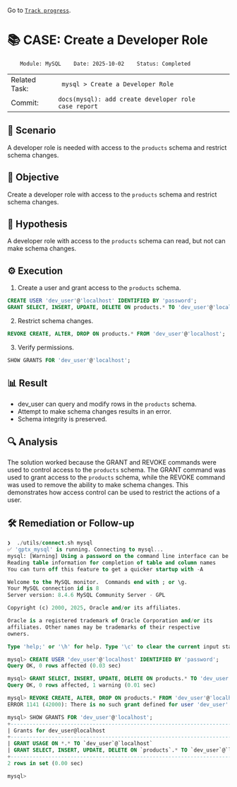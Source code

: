 Go to [`Track progress`](../../../README.md).

# 📚 CASE: Create a Developer Role

```
    Module: MySQL    Date: 2025-10-02    Status: Completed
```

||||||
| ---|--- | --- | --- | --- |
| Related Task: | ` mysql > Create a Developer Role` |
| Commit: | `docs(mysql): add create developer role case report` |

## 📍 Scenario
A developer role is needed with access to the `products` schema and restrict schema changes.

## 🎯 Objective
Create a developer role with access to the `products` schema and restrict schema changes.

## 🧠 Hypothesis
A developer role with access to the `products` schema can read, but not can make schema changes.

## ⚙️ Execution

1. Create a user and grant access to the `products` schema.
```sql
CREATE USER 'dev_user'@'localhost' IDENTIFIED BY 'password';
GRANT SELECT, INSERT, UPDATE, DELETE ON products.* TO 'dev_user'@'localhost';
```

2. Restrict schema changes.
```sql
REVOKE CREATE, ALTER, DROP ON products.* FROM 'dev_user'@'localhost';
```

3. Verify permissions.
```sql
SHOW GRANTS FOR 'dev_user'@'localhost';
```

## 📊 Result
- dev_user can query and modify rows in the `products` schema.
- Attempt to make schema changes results in an error.
- Schema integrity is preserved.


## 🔍 Analysis
The solution worked because the GRANT and REVOKE commands were used to control access to the `products` schema. The GRANT command was used to grant access to the `products` schema, while the REVOKE command was used to remove the ability to make schema changes. This demonstrates how access control can be used to restrict the actions of a user.


## 🛠️ Remediation or Follow-up

```sql
❯  ./utils/connect.sh mysql
✅ 'gptx_mysql' is running. Connecting to mysql...
mysql: [Warning] Using a password on the command line interface can be insecure.
Reading table information for completion of table and column names
You can turn off this feature to get a quicker startup with -A

Welcome to the MySQL monitor.  Commands end with ; or \g.
Your MySQL connection id is 8
Server version: 8.4.6 MySQL Community Server - GPL

Copyright (c) 2000, 2025, Oracle and/or its affiliates.

Oracle is a registered trademark of Oracle Corporation and/or its
affiliates. Other names may be trademarks of their respective
owners.

Type 'help;' or '\h' for help. Type '\c' to clear the current input statement.

mysql> CREATE USER 'dev_user'@'localhost' IDENTIFIED BY 'password';
Query OK, 0 rows affected (0.03 sec)

mysql> GRANT SELECT, INSERT, UPDATE, DELETE ON products.* TO 'dev_user'@'localhost';
Query OK, 0 rows affected, 1 warning (0.01 sec)

mysql> REVOKE CREATE, ALTER, DROP ON products.* FROM 'dev_user'@'localhost';
ERROR 1141 (42000): There is no such grant defined for user 'dev_user' on host 'localhost'

mysql> SHOW GRANTS FOR 'dev_user'@'localhost';
+--------------------------------------------------------------------------------+
| Grants for dev_user@localhost                                                  |
+--------------------------------------------------------------------------------+
| GRANT USAGE ON *.* TO `dev_user`@`localhost`                                   |
| GRANT SELECT, INSERT, UPDATE, DELETE ON `products`.* TO `dev_user`@`localhost` |
+--------------------------------------------------------------------------------+
2 rows in set (0.00 sec)

mysql> 
```